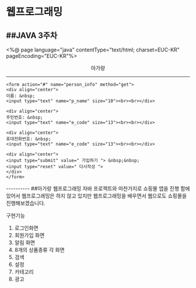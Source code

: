 # 웹프로그래밍
##JAVA 3주차
------------
<%@ page language="java" contentType="text/html; charset=EUC-KR"
    pageEncoding="EUC-KR"%>
<!DOCTYPE html>
<html>
<head>
<meta charset="EUC-KR">
<title>쇼핑몰 가입화면 201810897 오경환</title>
</head>
<body>
	<p style="text-align:center;">아가랑</p> 
	<hr>

	<form action="#" name="person_info" method="get">
	<div align="center">
	이름: &nbsp;
	<input type="text" name="p_name" size="10"><br><br></div>
	
	<div align="center">
	주민번호: &nbsp;
	<input type="text" name="e_code" size="13"><br><br></div>
	
	<div align="center">
	휴대전화번호: &nbsp;
	<input type="text" name="e_code" size="13"><br><br></div>
	
	<div align="center">
	<input type="submit" value=" 가입하기 "> &nbsp;&nbsp;
	<input type="reset" value=" 다시작성 ">
	</div>
	</form>

</body>
</html>
----------
##아가랑
웹프로그래밍
자바 프로젝트와 마찬가지로 쇼핑몰 앱을 진행 함에 있어서 웹프로그래밍은 하지 않고 있지만 웹프로그래밍을 배우면서
웹으로도 쇼핑몰을 진행해보겠습니다.

구현기능
1. 로그인화면
2. 회원가입 화면
3. 알림 화면
4. 8개의 상품종류 각 화면
5. 검색
6. 설정
7. 카테고리
8. 광고
